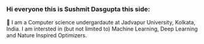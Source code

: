 ### Hi everyone this is Sushmit Dasgupta this side:
<!--
**sushmit14/sushmit14** is a ✨ _special_ ✨ repository because its `README.md` (this file) appears on your GitHub profile.

Here are some ideas to get you started:

- 
- 🤔 I’m looking for help with ...
- 💬 Ask me about ...
- 📫 How to reach me: ...
- 😄 Pronouns: ...
- ⚡ Fun fact: ...
-->
🔭 I am a Computer science undergardaute at Jadvapur University, Kolkata, India. I am intersted in (but not limited to) Machine Learning, Deep Learning and Nature Inspired Optimizers. 
